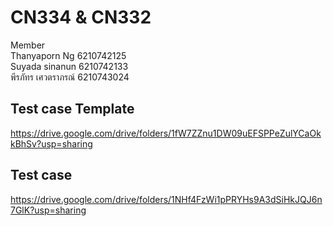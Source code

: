 # CN334 & CN332 #
Member <br />
Thanyaporn Ng 6210742125 <br />
Suyada sinanun 6210742133 <br />
พีรภัทร เศวตราภรณ์ 6210743024 <br />

## Test case Template ##
https://drive.google.com/drive/folders/1fW7ZZnu1DW09uEFSPPeZulYCaOkkBhSv?usp=sharing <br />

## Test case ##
https://drive.google.com/drive/folders/1NHf4FzWi1pPRYHs9A3dSiHkJQJ6n7GlK?usp=sharing
